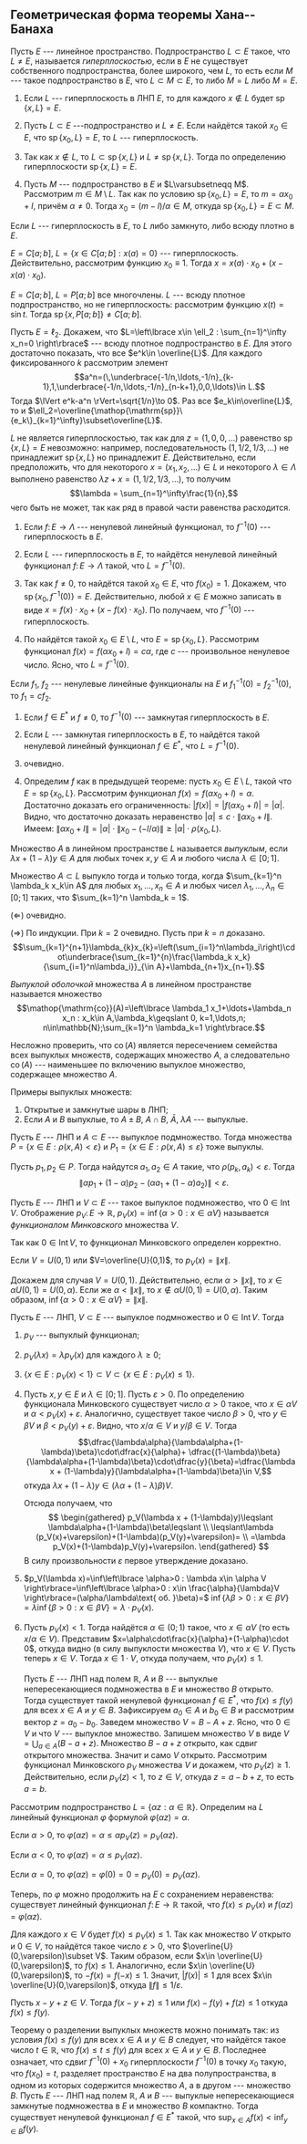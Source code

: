 Геометрическая форма теоремы Хана--Банаха
-----------------------------------------

Пусть $E$ --- линейное пространство. Подпространство $L\subset E$ такое, что $L\ne E$, называется *гиперплоскостью*, если в $E$ не существует собственного подпространства, более широкого, чем $L$, то есть если $M$ --- такое подпространство в $E$, что $L\subset M\subset E$, то либо $M=L$ либо $M=E$.

1) Если $L$ --- гиперплоскость в ЛНП $E$, то для каждого $x\notin L$ будет
$\mathop{\mathrm{sp}}\{x,L\}=E$. 
2) Пусть $L\subset E$ ---подпространство и $L\ne E$. Если найдётся такой $x_0\in E$, что
$\mathop{\mathrm{sp}}\{x_0,L\}=E$, то $L$ --- гиперплоскость.


1) Так как $x\notin L$, то $L\subset\mathop{\mathrm{sp}}\{x,L\}$ и $L\ne\mathop{\mathrm{sp}}\{x,L\}$. 
 Тогда по определению гиперплоскости $\mathop{\mathrm{sp}}\{x,L\}=E$.

2) Пусть $M$ --- подпространство в $E$ и $L\varsubsetneqq M$. 
 Рассмотрим $m\in M\setminus L$. 
 Так как по условию $\mathop{\mathrm{sp}}\{x_0,L\}=E$, то $m=\alpha x_0 + l$, причём $\alpha\ne 0$. Тогда $x_0=(m-l)/\alpha \in M$, откуда $\mathop{\mathrm{sp}}\{x_0,L\}=E\subset M$.

Если $L$ --- гиперплоскость в $E$, то $L$ либо замкнуто, либо всюду плотно в $E$.

$E=C[a;b]$, $L=\left\lbrace x\in C[a;b] : x(a)=0 \right\rbrace$ --- гиперплоскость. Действительно, рассмотрим функцию $x_0\equiv 1$. 
Тогда $x=x(a)\cdot x_0 + (x-x(a)\cdot x_0)$.

$E=C[a;b]$, $L=P[a;b]$ все многочлены. $L$ --- всюду плотное подпространство, но не гиперплоскость: рассмотрим функцию $x(t)=\sin t$. 
Тогда $\mathop{\mathrm{sp}}\{x, P[a;b]\}\ne C[a;b]$.

Пусть $E=\ell_2$. 
Докажем, что $L=\left\lbrace x\in \ell_2 : \sum_{n=1}^\infty x_n=0 \right\rbrace$ --- всюду плотное подпространство в $E$. Для этого достаточно показать, что все $e^k\in \overline{L}$. 
Для каждого фиксированного $k$ рассмотрим элемент $$a^n=(\,\underbrace{-1/n,\ldots,-1/n}_{k-1},1,\underbrace{-1/n,\ldots,-1/n}_{n-k+1},0,0,\ldots)\in L.$$ 
Тогда $\lVert e^k-a^n \rVert=\sqrt{1/n}\to 0$. 
Раз все $e_k\in\overline{L}$, то и $\ell_2=\overline{\mathop{\mathrm{sp}}\{e_k\}_{k=1}^\infty}\subset\overline{L}$.

$L$ не является гиперплоскостью, так как для $z=(1,0,0,\ldots)$ равенство $\mathop{\mathrm{sp}}\{x,L\}=E$ невозможно: например, последовательность $(1, 1/2, 1/3, \ldots)$ не принадлежит $\mathop{\mathrm{sp}}\{x,L\}$ но принадлежит $E$. Действительно, если предположить, что для некоторого $x = (x_1,x_2,\ldots)\in L$ и
некоторого $\lambda\in \Lambda$ выполнено равенство $\lambda z+x = (1, 1/2, 1/3, \ldots)$, то получим $$\lambda = \sum_{n=1}^\infty\frac{1}{n},$$ чего быть не может, так как ряд в правой части равенства расходится.

1) Если $f\colon E\to\Lambda$ --- ненулевой линейный функционал, то $f^{-1}(0)$ --- гиперплоскость в $E$.
2) Если $L$ --- гиперплоскость в $E$, то найдётся ненулевой линейный функционал $f\colon E\to\Lambda$ такой, что $L=f^{-1}(0)$.

1) Так как $f\ne 0$, то найдётся такой $x_0\in E$, что $f(x_0)=1$.
 Докажем, что $\mathop{\mathrm{sp}}\{x_0,f^{-1}(0)\}=E$. 
 Действительно, любой $x\in E$ можно записать в виде $x=f(x)\cdot x_0 + (x-f(x)\cdot x_0)$. По получаем, что $f^{-1}(0)$ --- гиперплоскость.

2) По найдётся такой $x_0\in E\setminus L$, что $E=\mathop{\mathrm{sp}}\{x_0,L\}$. Рассмотрим функционал $f(x)=f(\alpha x_0 +l)=c\alpha$, где $c$ --- произвольное ненулевое число. 
	Ясно, что $L=f^{-1}(0)$.

Если $f_1$, $f_2$ --- ненулевые линейные функционалы на $E$ и $f^{-1}_1(0)=f^{-1}_2(0)$, то $f_1=cf_2$.

1) Если $f\in E^\ast$ и $f\ne 0$, то $f^{-1}(0)$ --- замкнутая гиперплоскость в $E$.

2) Если $L$ --- замкнутая гиперплоскость в $E$, то найдётся такой ненулевой линейный функционал $f\in E^\ast$, что $L=f^{-1}(0)$.

1) очевидно.

2) Определим $f$ как в предыдущей теореме: пусть $x_0\in E\setminus L$, такой что $E=\mathop{\mathrm{sp}}\{x_0,L\}$. Рассмотрим функционал $f(x)=f(\alpha x_0 +l)=\alpha$. Достаточно доказать его ограниченность: $\lvert f(x) \rvert=\lvert f(\alpha x_0 +l) \rvert=\lvert \alpha \rvert$.
	Видно, что достаточно доказать неравенство $\lvert \alpha \rvert\leqslant c\cdot\lVert \alpha x_0 +l \rVert$. 
	Имеем: $\lVert \alpha x_0 +l \rVert=\lvert \alpha \rvert\cdot\lVert x_0-(-l/\alpha) \rVert\geqslant \lvert \alpha \rvert\cdot\rho(x_0,L)$.
	

Множество $A$ в линейном пространстве $L$ называется *выпуклым*, если $\lambda x + (1-\lambda)y \in A$ для любых точек $x,y\in A$ и любого числа $\lambda\in [0;1]$.

Множество $A\subset L$ выпукло тогда и только тогда, когда $\sum_{k=1}^n \lambda_k x_k\in A$ для любых $x_1,\ldots, x_n \in A$ и любых чисел $\lambda_1,\ldots ,\lambda_n\in [0;1]$ таких, что $\sum_{k=1}^n \lambda_k = 1$.

$(\Longleftarrow)$ очевидно.

$(\Longrightarrow)$ По индукции. 
При $k=2$ очевидно. Пусть при $k=n$ доказано.
$$\sum_{k=1}^{n+1}\lambda_{k}x_{k}=\left(\sum_{i=1}^n\lambda_i\right)\cdot\underbrace{\sum_{k=1}^{n}\frac{\lambda_k x_k}{\sum_{i=1}^n\lambda_i}}_{\in A}+\lambda_{n+1}x_{n+1}.$$

*Выпуклой оболочкой* множества $A$ в линейном пространстве называется множество $$\mathop{\mathrm{co}}(A)=\left\lbrace \lambda_1 x_1+\ldots+\lambda_n x_n : x_k\in A,\lambda_k\geqslant 0, k=1,\ldots,n; n\in\mathbb{N};\sum_{k=1}^n \lambda_k=1 \right\rbrace.$$

Несложно проверить, что $\mathop{\mathrm{co}}(A)$ является пересечением семейства всех выпуклых множеств, содержащих множество $A$, а следовательно $\mathop{\mathrm{co}}(A)$ --- наименьшее по включению выпуклое множество, содержащее множество $A$.

Примеры выпуклых множеств: 
1) Открытые и замкнутые шары в ЛНП; 
2) Если $A$ и $B$ выпуклые, то $A\pm B$, $A\cap B$, $\bar{A}$, $\lambda A$ --- выпуклые.

Пусть $E$ --- ЛНП и $A\subset E$ --- выпуклое подмножество. 
Тогда множества $P=\left\lbrace x\in E : \rho(x,A)<\varepsilon \right\rbrace$ и
$P_1=\left\lbrace x\in E : \rho(x,A)\leqslant\varepsilon \right\rbrace$ тоже выпуклы.

Пусть $p_1,\,p_2 \in P$. 
Тогда найдутся $a_1,\,a_2 \in A$ такие, что $\rho(p_k,a_k)<\varepsilon$. 
Тогда $$\lVert \alpha p_1+(1-\alpha)p_2-(\alpha a_1 + (1-\alpha)a_2) \rVert<\varepsilon.$$

Пусть $E$ --- ЛНП и $V\subset E$ --- такое выпуклое подмножество, что $0\in \mathop{\mathrm{Int}}V$. 
Отображение $p_V\colon E\to\mathbb{R}$, $p_V(x)=\inf\left\lbrace \alpha>0 : x\in \alpha V \right\rbrace$ называется *функционалом Минковского* множества $V$.

Так как $0\in \mathop{\mathrm{Int}}V$, то функционал Минковского определен корректно.

Если $V=U(0,1)$ или $V=\overline{U}(0,1)$, то $p_V(x)=\lVert x \rVert$. 

Докажем для случая $V=U(0,1)$. 
Действительно, если $\alpha > \lVert x \rVert$, то $x\in\alpha U(0,1)=U(0,\alpha)$. Если же $\alpha < \lVert x \rVert$, то $x\notin\alpha U(0,1)= U(0,\alpha)$.
Таким образом, $\inf\left\lbrace \alpha>0 : x\in \alpha V \right\rbrace=\lVert x \rVert$.

Пусть $E$ --- ЛНП, $V\subset E$ --- выпуклое подмножество и $0\in \mathop{\mathrm{Int}}V$. 
Тогда

1)  $p_V$ --- выпуклый функционал;

2)  $p_V(\lambda x)=\lambda p_V(x)$ для каждого $\lambda\geqslant 0$;

3)  $\left\lbrace x\in E : p_V(x)<1 \right\rbrace\subset V\subset \left\lbrace x\in E : p_V(x)\leqslant 1 \right\rbrace$.


1) Пусть $x,y\in E$ и $\lambda\in [0;1]$. 
	Пусть $\varepsilon>0$. 
	По определению функционала Минковского существует число $\alpha>0$ такое, что $x\in\alpha V$ и $\alpha<p_V(x)+\varepsilon$. 
	Аналогично, существует такое число $\beta>0$, что $y\in\beta V$ и $\beta<p_V(y)+\varepsilon$. 
	Видно, что $x/\alpha\in V$ и $y/\beta\in V$. 
	Тогда $$\dfrac{\lambda\alpha}{\lambda\alpha+(1-\lambda)\beta}\cdot\dfrac{x}{\alpha}+ \dfrac{(1-\lambda)\beta}{\lambda\alpha+(1-\lambda)\beta}\cdot\dfrac{y}{\beta}=\dfrac{\lambda x + (1-\lambda)y}{\lambda\alpha+(1-\lambda)\beta}\in V,$$ откуда $\lambda x + (1-\lambda)y\in (\lambda\alpha+(1-\lambda)\beta)V$. 
	
	Отсюда получаем, что 
	$$
	\begin{gathered} p_V(\lambda x + (1-\lambda)y)\leqslant \lambda\alpha+(1-\lambda)\beta\leqslant 
	\\ 
	\leqslant\lambda (p_V(x)+\varepsilon)+(1-\lambda)(p_V(y)+\varepsilon)= 
	\\ 
	=\lambda p_V(x)+(1-\lambda)p_V(y)+\varepsilon.
	\end{gathered}
$$
В силу произвольности $\varepsilon$ первое утверждение доказано.

2)  $p_V(\lambda x)=\inf\left\lbrace \alpha>0 : \lambda x\in \alpha V \right\rbrace=\inf\left\lbrace \alpha>0 : x\in \frac{\alpha}{\lambda}V \right\rbrace=(\alpha/\lambda\text{ об. }\beta)=$
	$\inf\left\lbrace \lambda\beta>0 : x\in\beta V \right\rbrace =\lambda\inf\left\lbrace \beta>0 : x\in\beta V \right\rbrace=\lambda\cdot p_V(x)$.

3) Пусть $p_V(x)<1$. Тогда найдётся $\alpha\in (0;1)$ такое, что $x\in\alpha V$ (то есть $x/\alpha\in V$). 
	Представим $x=\alpha\cdot\frac{x}{\alpha}+(1-\alpha)\cdot 0$, откуда видно (в силу выпуклости множества $V$), что $x\in V$.
	Пусть теперь $x\in V$. Тогда $x\in 1\cdot V$, откуда получаем, что $p_V(x)\leqslant 1$.
	
	Пусть $E$ --- ЛНП над полем $\mathbb{R}$, $A$ и $B$ --- выпуклые непересекающиеся подмножества в $E$ и множество $B$ открыто. 
	Тогда существует такой ненулевой функционал $f\in E^\ast$, что $f(x)\leqslant f(y)$ для всех $x\in A$ и $y\in B$. 
	Зафиксируем $a_0\in A$ и $b_0\in B$ и рассмотрим вектор $z=a_0-b_0$.
	Заведем множество $V=B-A+z$. Ясно, что $0\in V$ и что $V$ --- выпуклое множество. Запишем множество $V$ в виде $V=\bigcup_{a\in A}(B-a+z)$. 
	Множество $B-a+z$ открыто, как сдвиг открытого множества. 
	Значит и само $V$ открыто. Рассмотрим функционал Минковского $p_V$ множества $V$ и докажем, что $p_V(z)\geqslant 1$. Действительно, если $p_V(z)<1$, то $z\in V$, откуда $z=a-b+z$, то есть $a=b$.

Рассмотрим подпространство $L=\left\lbrace \alpha z : \alpha\in\mathbb{R} \right\rbrace$. 
Определим на $L$ линейный функционал $\varphi$ формулой
$\varphi(\alpha z)=\alpha$.

Если $\alpha>0$, то $\varphi(\alpha z)=\alpha\leqslant\alpha p_V(z)=p_V(\alpha z)$.

Если $\alpha<0$, то $\varphi(\alpha z)=\alpha\leqslant p_V(\alpha z)$.

Если $\alpha=0$, то $\varphi(\alpha z)=\varphi(0)=0=p_V(0)=p_V(\alpha z)$.

Теперь, по $\varphi$ можно продолжить на $E$ с сохранением неравенства: 
существует линейный функционал $f\colon E\to\mathbb{R}$ такой, что $f(x)\leqslant p_V(x)$ и $f(\alpha z)=\varphi(\alpha z)$.

Для каждого $x\in V$ будет $f(x)\leqslant p_V(x)\leqslant 1$. 
Так как множество $V$ открыто и $0\in V$, то найдётся такое число $\varepsilon>0$, что $\overline{U}(0,\varepsilon)\subset V$. 
Таким образом, если $x\in \overline{U}(0,\varepsilon)$, то $f(x)\leqslant 1$.
Аналогично, если $x\in \overline{U}(0,\varepsilon)$, то $-f(x)=f(-x)\leqslant 1$. Значит, $\lvert f(x) \rvert\leqslant 1$ для всех $x\in \overline{U}(0,\varepsilon)$, откуда $\lVert f \rVert\leqslant 1/\varepsilon$.

Пусть $x-y+z \in V$. 
Тогда $f(x-y+z)\leqslant 1$ или $f(x)-f(y)+f(z)\leqslant 1$ откуда $f(x)\leqslant f(y)$.

Теорему о разделении выпуклых множеств можно понимать так: из условия $f(x)\leqslant f(y)$ для всех $x\in A$ и $y\in B$ следует, что найдётся такое число $t\in\mathbb{R}$, что $f(x)\leqslant t\leqslant f(y)$ для всех $x\in A$ и $y\in B$. 
Последнее означает, что сдвиг $f^{-1}(0)+x_0$ гиперплоскости $f^{-1}(0)$ в точку $x_0$ такую, что $f(x_0)=t$, разделяет пространство $E$ на два полупространства, в одном из которых содержится множество $A$, а в другом --- множество $B$. 
Пусть $E$ --- ЛНП над полем $\mathbb{R}$, $A$ и $B$ --- выпуклые непересекающиеся замкнутые подмножества в $E$ и множество $B$ компактно.
Тогда существует ненулевой функционал $f\in E^\ast$ такой, что $\sup_{x\in A} f(x)<\inf_{y\in B}f(y)$.